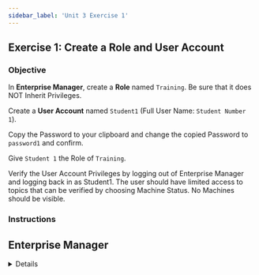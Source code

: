 ```yaml
---
sidebar_label: 'Unit 3 Exercise 1'
---
```


## Exercise 1: Create a Role and User Account

### Objective

In **Enterprise Manager**, create a **Role** named ```Training```. Be sure that it does NOT Inherit Privileges.

Create a **User Account** named ```Student1``` (Full User Name: ```Student Number 1```).

Copy the Password to your clipboard and change the copied Password to ```password1``` and confirm.

Give ```Student 1``` the Role of ```Training```.

Verify the User Account Privileges by logging out of Enterprise Manager and logging back in as Student1. The user should have limited access to topics that can be verified by choosing Machine Status. No Machines should be visible.

<!--
<div>
<video width="320" height="240" controls>
  <source src="videobasic/U3E1.mp4" type="video/mp4"></source>
Your browser does not support the video tag.
</video>
</div>
-->

### Instructions

## Enterprise Manager

<details>

:::tip [Walkthrough Video - Unit 3 Exercise 1](../static/videobasic/U3E1.mp4)

:::

1.	Create a Role
  * Under the **Security** topic, Double-Click on **Roles**. 
  *	Click the **Add** button on the Roles toolbar. 
  *	In the **Name** field, type **Training**.
  *	In the **Documentation** field, type:
“Role to be used during the Security Exercises.”
  *	Under **Privileges**, be sure that all **Inherit Privileges** checkboxes are **unchecked**.
  *	Click the Save Button.
  *	Close the “Roles” tab.
2.	Create a User Account
  *	Under the **Security** topic, Double-Click on **User Accounts**. 
  *	Click the Add button on the User Accounts toolbar.
  *	In the **Name** field, type **Student1**.
  *	In the **Full Username** field, type **Student Number 1**.
  *	Click the Save button on the User Accounts toolbar.
  *	In the **Password Set** window, click the **Yes** button to place the password 
on your clipboard.
  *	Click the **Change User Password** button (right hand side of screen)
  *	Right-Click in the **Old Password** field and paste the old password. 
  *	Click inside the **New Password** field, and type **password1** (lower case).
  *	 Click inside the **Confirm Password** field, and type **password1** (lower case).
  *	Click the **OK** button.
  *	Select the **Training** Role under the **Revoked** list and then click the green arrow (pointing to the right) to put Student 1 in the Training Role. Notice that the Training Role will be under the Granted list.
  *	Click the Save button on the  User Accounts toolbar.
  *	Close the User Accounts tab.
3.	Verify the User Accounts Privileges
  *	Logout from Enterprise Manager. Click the Logout button or select Logout from the Enterprise Manager Menu bar.
  *	Click **OK** to confirm you are logging out.
  *	From the OpCon/xps Login screen type **Student1** on the **Username** field and **password1** on the **Password** Field. Click Login.
  *	Check the topics the user has access to:
     *	Operation
        *	Machine Status
        *	Escalation Akcnoledgement
    *	External Tools
        *	Import Export
        *	Windows Tools
    *	Information
        *	Logs
    *	Scripts
        *	Repository
        *	Runners
        *	Types
    *	Support
        *	Support
        *	Report a problem
  *	Double-Click **Machine Status** under **Operation**
  *	No Machines should be there to view.
  *	Close the **Machine Status** tab and then logout from Enterprise Manager. Click **OK** to confirm you are logging out.
  *	From the OpCon/xps Login screen leave both the **Username** and the **Password** fields blank and click **Login**.

</details>
